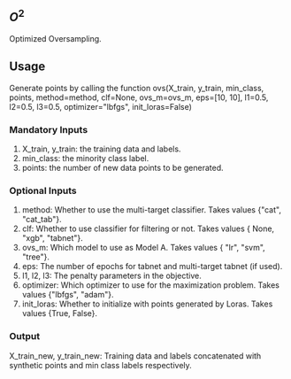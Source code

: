 
## $O^2$ 
Optimized Oversampling.

## Usage 

Generate points by calling the function ovs(X_train, y_train, min_class, points, method=method, clf=None, 
                                            ovs_m=ovs_m, eps=[10, 10], l1=0.5, l2=0.5, l3=0.5, optimizer="lbfgs", init_loras=False)

### Mandatory Inputs 

1) X_train, y_train: the training data and labels.
2) min_class: the minority class label. 
3) points: the number of new data points to be generated.

### Optional Inputs
1) method: Whether to use the multi-target classifier. Takes values \{"cat", "cat_tab"\}.
2) clf: Whether to use classifier for filtering or not. Takes values \{ None, "xgb", "tabnet"\}. 
3) ovs_m: Which model to use as Model A. Takes values \{ "lr", "svm", "tree"\}. 
4) eps: The number of epochs for tabnet and multi-target tabnet (if used).
5) l1, l2, l3: The penalty parameters in the objective. 
6) optimizer: Which optimizer to use for the maximization problem. Takes values  \{"lbfgs", "adam"\}. 
7) init_loras: Whether to initialize with points generated by Loras. Takes values \{True, False\}. 


### Output 

X_train_new, y_train_new: Training data and labels concatenated with synthetic points and min class labels respectively.